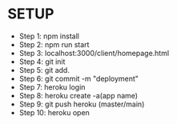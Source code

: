 # SETUP

- Step 1: npm install
- Step 2: npm run start
- Step 3: localhost:3000/client/homepage.html
- Step 4: git init
- Step 5: git add.
- Step 6: git commit -m "deployment"
- Step 7: heroku login
- Step 8: heroku create -a(app name)
- Step 9: git push heroku (master/main)
- Step 10: heroku open